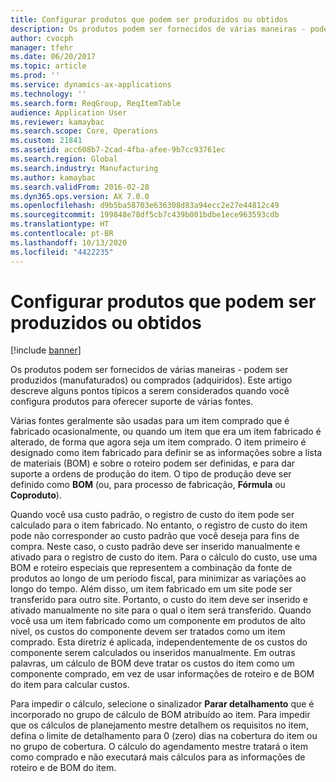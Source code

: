 ```yaml
---
title: Configurar produtos que podem ser produzidos ou obtidos
description: Os produtos podem ser fornecidos de várias maneiras - podem ser produzidos (manufaturados) ou comprados (adquiridos). Este artigo descreve alguns pontos típicos a serem considerados quando você configura produtos para oferecer suporte de várias fontes.
author: cvocph
manager: tfehr
ms.date: 06/20/2017
ms.topic: article
ms.prod: ''
ms.service: dynamics-ax-applications
ms.technology: ''
ms.search.form: ReqGroup, ReqItemTable
audience: Application User
ms.reviewer: kamaybac
ms.search.scope: Core, Operations
ms.custom: 21841
ms.assetid: acc608b7-2cad-4fba-afee-9b7cc93761ec
ms.search.region: Global
ms.search.industry: Manufacturing
ms.author: kamaybac
ms.search.validFrom: 2016-02-28
ms.dyn365.ops.version: AX 7.0.0
ms.openlocfilehash: d9b5ba58703e636308d83a94ecc2e27e44812c49
ms.sourcegitcommit: 199848e78df5cb7c439b001bdbe1ece963593cdb
ms.translationtype: HT
ms.contentlocale: pt-BR
ms.lasthandoff: 10/13/2020
ms.locfileid: "4422235"
---
```

# <a name="set-up-products-that-can-be-produced-or-procured"></a>Configurar produtos que podem ser produzidos ou obtidos

[!include [banner](../includes/banner.md)]

Os produtos podem ser fornecidos de várias maneiras - podem ser produzidos (manufaturados) ou comprados (adquiridos). Este artigo descreve alguns pontos típicos a serem considerados quando você configura produtos para oferecer suporte de várias fontes. 

Várias fontes geralmente são usadas para um item comprado que é fabricado ocasionalmente, ou quando um item que era um item fabricado é alterado, de forma que agora seja um item comprado. O item primeiro é designado como item fabricado para definir se as informações sobre a lista de materiais (BOM) e sobre o roteiro podem ser definidas, e para dar suporte a ordens de produção do item. O tipo de produção deve ser definido como **BOM** (ou, para processo de fabricação, **Fórmula** ou **Coproduto**).

Quando você usa custo padrão, o registro de custo do item pode ser calculado para o item fabricado. No entanto, o registro de custo do item pode não corresponder ao custo padrão que você deseja para fins de compra. Neste caso, o custo padrão deve ser inserido manualmente e ativado para o registro de custo do item. Para o cálculo do custo, use uma BOM e roteiro especiais que representem a combinação da fonte de produtos ao longo de um período fiscal, para minimizar as variações ao longo do tempo. Além disso, um item fabricado em um site pode ser transferido para outro site. Portanto, o custo do item deve ser inserido e ativado manualmente no site para o qual o item será transferido. Quando você usa um item fabricado como um componente em produtos de alto nível, os custos do componente devem ser tratados como um item comprado. Esta diretriz é aplicada, independentemente de os custos do componente serem calculados ou inseridos manualmente. Em outras palavras, um cálculo de BOM deve tratar os custos do item como um componente comprado, em vez de usar informações de roteiro e de BOM do item para calcular custos. 

Para impedir o cálculo, selecione o sinalizador **Parar detalhamento** que é incorporado no grupo de cálculo de BOM atribuído ao item. Para impedir que os cálculos de planejamento mestre detalhem os requisitos no item, defina o limite de detalhamento para 0 (zero) dias na cobertura do item ou no grupo de cobertura. O cálculo do agendamento mestre tratará o item como comprado e não executará mais cálculos para as informações de roteiro e de BOM do item.





